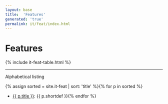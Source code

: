 ```yaml
---
layout: base
title:  'Features'
generated: 'true'
permalink: it/feat/index.html
---
```


# Features

{% include it-feat-table.html %}

----------

Alphabetical listing

{% assign sorted = site.it-feat | sort: 'title' %}{% for p in sorted %}
* [{{ p.title }}](): {{ p.shortdef }}{% endfor %}
